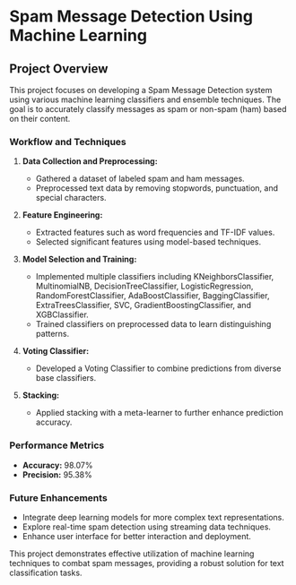 # Spam Message Detection Using Machine Learning

## Project Overview

This project focuses on developing a Spam Message Detection system using various machine learning classifiers and ensemble techniques. The goal is to accurately classify messages as spam or non-spam (ham) based on their content.

### Workflow and Techniques

1. **Data Collection and Preprocessing:**
   - Gathered a dataset of labeled spam and ham messages.
   - Preprocessed text data by removing stopwords, punctuation, and special characters.

2. **Feature Engineering:**
   - Extracted features such as word frequencies and TF-IDF values.
   - Selected significant features using model-based techniques.

3. **Model Selection and Training:**
   - Implemented multiple classifiers including KNeighborsClassifier, MultinomialNB, DecisionTreeClassifier, LogisticRegression, RandomForestClassifier, AdaBoostClassifier, BaggingClassifier, ExtraTreesClassifier, SVC, GradientBoostingClassifier, and XGBClassifier.
   - Trained classifiers on preprocessed data to learn distinguishing patterns.

4. **Voting Classifier:**
   - Developed a Voting Classifier to combine predictions from diverse base classifiers.

5. **Stacking:**
   - Applied stacking with a meta-learner to further enhance prediction accuracy.

### Performance Metrics

- **Accuracy:** 98.07%
- **Precision:** 95.38%

### Future Enhancements

- Integrate deep learning models for more complex text representations.
- Explore real-time spam detection using streaming data techniques.
- Enhance user interface for better interaction and deployment.

This project demonstrates effective utilization of machine learning techniques to combat spam messages, providing a robust solution for text classification tasks.

